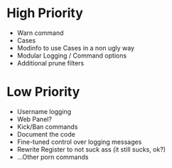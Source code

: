  # High Priority
* Warn command
* Cases
* Modinfo to use Cases in a non ugly way
* Modular Logging / Command options
* Additional prune filters
# Low Priority
* Username logging
* Web Panel?
* Kick/Ban commands
* Document the code
* Fine-tuned control over logging messages
* Rewrite Register to not suck ass (it still sucks, ok?)
* ...Other porn commands
